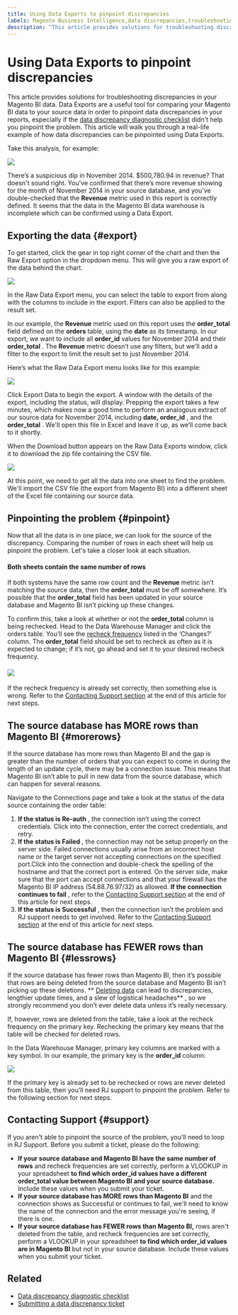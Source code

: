 ```yaml
---
title: Using Data Exports to pinpoint discrepancies
labels: Magento Business Intelligence,data discrepancies,troubleshooting
description: "This article provides solutions for troubleshooting discrepancies in your Magento BI data. Data Exports are a useful tool for comparing your Magento BI data to your source data in order to pinpoint data discrepancies in your reports, especially if the [data discrepancy diagnostic checklist](https://support.magento.com/hc/en-us/articles/360016731271-Diagnosing-a-data-discrepancy) didn't help you pinpoint the problem. This article will walk you through a real-life example of how data discrepancies can be pinpointed using Data Exports."
---
```


# Using Data Exports to pinpoint discrepancies

This article provides solutions for troubleshooting discrepancies in your Magento BI data. Data Exports are a useful tool for comparing your Magento BI data to your source data in order to pinpoint data discrepancies in your reports, especially if the [data discrepancy diagnostic checklist](https://support.magento.com/hc/en-us/articles/360016731271-Diagnosing-a-data-discrepancy) didn't help you pinpoint the problem. This article will walk you through a real-life example of how data discrepancies can be pinpointed using Data Exports.

Take this analysis, for example:

![](assets/Exports_Discrepancies_1.png)

There’s a suspicious dip in November 2014. $500,780.94 in revenue? That doesn't sound right. You've confirmed that there’s more revenue showing for the month of November 2014 in your source database, and you've double-checked that the **Revenue** metric used in this report is correctly defined. It seems that the data in the Magento BI data warehouse is incomplete which can be confirmed using a Data Export.

## Exporting the data {#export}

To get started, click the gear in top right corner of the chart and then the Raw Export option in the dropdown menu. This will give you a raw export of the data behind the chart.

![](assets/Export_Discrepancies_5.gif)

In the Raw Data Export menu, you can select the table to export from along with the columns to include in the export. Filters can also be applied to the result set.

In our example, the **Revenue** metric used on this report uses the **order\_total** field defined on the **orders** table, using the **date** as its timestamp. In our export, we want to include all **order\_id** values for November 2014 and their **order\_total** . The **Revenue** metric doesn’t use any filters, but we'll add a filter to the export to limit the result set to just November 2014.

Here’s what the Raw Data Export menu looks like for this example:

![](assets/Exports_Discrepancies_2.png)

Click Export Data to begin the export. A window with the details of the export, including the status, will display. Prepping the export takes a few minutes, which makes now a good time to perform an analogous extract of our source data for November 2014, including **date, order\_id** , and the **order\_total** . We'll open this file in Excel and leave it up, as we’ll come back to it shortly.

When the Download button appears on the Raw Data Exports window, click it to download the zip file containing the CSV file.

![](assets/Export_Discrepancies_6.png)

At this point, we need to get all the data into one sheet to find the problem. We'll import the CSV file (the export from Magento BI) into a different sheet of the Excel file containing our source data.

## Pinpointing the problem {#pinpoint}

Now that all the data is in one place, we can look for the source of the discrepancy. Comparing the number of rows in each sheet will help us pinpoint the problem. Let's take a closer look at each situation.

#### Both sheets contain the same number of rows

If both systems have the same row count and the **Revenue** metric isn’t matching the source data, then the **order\_total** must be off somewhere. It’s possible that the **order\_total** field has been updated in your source database and Magento BI isn’t picking up these changes.

To confirm this, take a look at whether or not the **order\_total** column is being rechecked. Head to the Data Warehouse Manager and click the orders table. You’ll see the [recheck frequency](https://support.magento.com/hc/en-us/articles/360016506452-Configuring-data-rechecks) listed in the ‘Changes?’ column. The **order\_total** field should be set to recheck as often as it is expected to change; if it’s not, go ahead and set it to your desired recheck frequency.

#### ![](assets/Export_Discrepancies_4.gif)

If the recheck frequency is already set correctly, then something else is wrong. Refer to the [Contacting Support section](#support) at the end of this article for next steps.

## The source database has MORE rows than Magento BI {#morerows}

If the source database has more rows than Magento BI and the gap is greater than the number of orders that you can expect to come in during the length of an update cycle, there may be a connection issue. This means that Magento BI isn’t able to pull in new data from the source database, which can happen for several reasons.

Navigate to the Connections page and take a look at the status of the data source containing the order table:

1. **If the status is Re-auth** , the connection isn’t using the correct credentials. Click into the connection, enter the correct credentials, and retry.
1. **If the status is Failed** , the connection may not be setup properly on the server side. Failed connections usually arise from an incorrect host name or the target server not accepting connections on the specified port.Click into the connection and double-check the spelling of the hostname and that the correct port is entered. On the server side, make sure that the port can accept connections and that your firewall has the Magento BI IP address (54.88.76.97/32) as allowed. **If the connection continues to fail** , refer to the [Contacting Support section](#support) at the end of this article for next steps.
1. **If the status is Successful** , then the connection isn’t the problem and RJ support needs to get involved. Refer to the [Contacting Support section](#support) at the end of this article for next steps.

## The source database has FEWER rows than Magento BI {#lessrows}

If the source database has fewer rows than Magento BI, then it’s possible that rows are being deleted from the source database and Magento BI isn’t picking up these deletions. ** [Deleting data](https://support.magento.com/hc/en-us/articles/360016731631-Optimizing-your-database-for-analysis#delete) can lead to discrepancies, lengthier update times, and a slew of logistical headaches** , so we strongly recommend you don’t ever delete data unless it’s really necessary.

If, however, rows are deleted from the table, take a look at the recheck frequency on the primary key. Rechecking the primary key means that the table will be checked for deleted rows.

In the Data Warehouse Manager, primary key columns are marked with a key symbol. In our example, the primary key is the **order\_id** column:

![](assets/Export_Discrepancies_3.png)

If the primary key is already set to be rechecked or rows are never deleted from this table, then you’ll need RJ support to pinpoint the problem. Refer to the following section for next steps.

## Contacting Support {#support}

If you aren't able to pinpoint the source of the problem, you'll need to loop in RJ Support. Before you submit a ticket, please do the following:

* **If your source database and Magento BI have the same number of rows** and recheck frequencies are set correctly, perform a VLOOKUP in your spreadsheet **to find which order\_id values have a different order\_total value between Magento BI and your source database.** Include these values when you submit your ticket.
* **If your source database has MORE rows than Magento BI** and the connection shows as Successful or continues to fail, we'll need to know the name of the connection and the error message you're seeing, if there is one.
* **If your source database has FEWER rows than Magento BI,** rows aren't deleted from the table, and recheck frequencies are set correctly, perform a VLOOKUP in your spreadsheet **to find which order\_id values are in Magento BI** but not in your source database. Include these values when you submit your ticket.

## Related

* [Data discrepancy diagnostic checklist](https://support.magento.com/hc/en-us/articles/360016731271-Diagnosing-a-data-discrepancy)
* [Submitting a data discrepancy ticket](https://support.magento.com/hc/en-us/articles/360016506472-Submitting-a-data-discrepancy-ticket)
